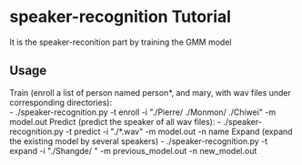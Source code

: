 # speaker-recognition Tutorial
It is the speaker-reconition part by training the GMM model

## Usage
Train (enroll a list of person named person*, and mary, with wav files under corresponding directories): <br>
    - ./speaker-recognition.py -t enroll -i "./Pierre/ ./Monmon/ ./Chiwei" -m model.out
Predict (predict the speaker of all wav files):
    - ./speaker-recognition.py -t predict -i "./*.wav" -m model.out -n name
Expand (expand the existing model by several speakers)
    - ./speaker-recognition.py -t expand -i "./Shangde/ " -m previous_model.out -n new_model.out
